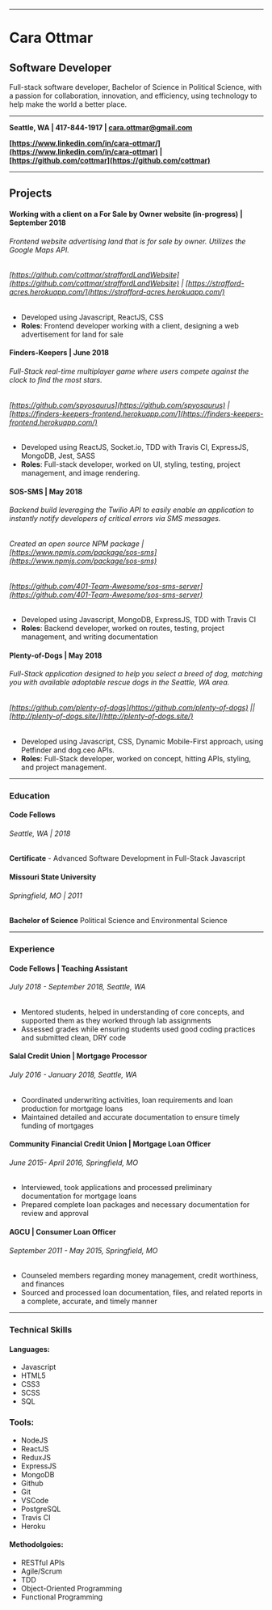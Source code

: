 *** 

# Cara Ottmar
## Software Developer
Full-stack software developer, Bachelor of Science in Political Science, with a passion for collaboration, innovation, and efficiency, using technology to help make the world a better place.

***

**Seattle, WA | 417-844-1917 | cara.ottmar@gmail.com**

**[https://www.linkedin.com/in/cara-ottmar/](https://www.linkedin.com/in/cara-ottmar) | [https://github.com/cottmar](https://github.com/cottmar)**

***

## Projects

#### Working with a client on a For Sale by Owner website (in-progress) | September 2018
###### Frontend website advertising land that is for sale by owner. Utilizes the Google Maps API.
###### [https://github.com/cottmar/straffordLandWebsite](https://github.com/cottmar/straffordLandWebsite) | [https://strafford-acres.herokuapp.com/](https://strafford-acres.herokuapp.com/)
* Developed using Javascript, ReactJS, CSS
* **Roles**: Frontend developer working with a client, designing a web advertisement for land for sale

#### Finders-Keepers | June 2018 
###### Full-Stack real-time multiplayer game where users compete against the clock to find the most stars. 
###### [https://github.com/spyosaurus](https://github.com/spyosaurus) | [https://finders-keepers-frontend.herokuapp.com/](https://finders-keepers-frontend.herokuapp.com/)
* Developed using ReactJS, Socket.io, TDD with Travis CI, ExpressJS, MongoDB, Jest, SASS
* **Roles**: Full-stack developer, worked on UI, styling, testing, project management, and image rendering. 

#### SOS-SMS | May 2018
###### Backend build leveraging the Twilio API to easily enable an application to instantly notify developers of critical errors via SMS messages. 
###### Created an open source NPM package | [https://www.npmjs.com/package/sos-sms](https://www.npmjs.com/package/sos-sms)
###### [https://github.com/401-Team-Awesome/sos-sms-server](https://github.com/401-Team-Awesome/sos-sms-server) 
* Developed using Javascript, MongoDB, ExpressJS, TDD with Travis CI
* **Roles**: Backend developer, worked on routes, testing, project management, and writing documentation 

#### Plenty-of-Dogs | May 2018
###### Full-Stack application designed to help you select a breed of dog, matching you with available adoptable rescue dogs in the Seattle, WA area. 
###### [https://github.com/plenty-of-dogs](https://github.com/plenty-of-dogs) || [http://plenty-of-dogs.site/](http://plenty-of-dogs.site/)
* Developed using Javascript, CSS, Dynamic Mobile-First approach, using Petfinder and dog.ceo APIs. 
* **Roles**: Full-Stack developer, worked on concept, hitting APIs, styling, and project management.

*** 

### Education

#### Code Fellows
###### Seattle, WA | 2018
**Certificate** - Advanced Software Development in Full-Stack Javascript

#### Missouri State University
###### Springfield, MO | 2011
**Bachelor of Science** Political Science and Environmental Science

***

### Experience
#### Code Fellows | Teaching Assistant
###### July 2018 - September 2018, Seattle, WA
* Mentored students, helped in understanding of core concepts, and supported them as they worked through lab assignments
* Assessed grades while ensuring students used good coding practices and submitted clean, DRY code

#### Salal Credit Union | Mortgage Processor
###### July  2016 - January 2018,  Seattle, WA
* Coordinated underwriting activities, loan requirements and loan production for mortgage loans
* Maintained detailed and accurate documentation to ensure timely funding of mortgages

#### Community Financial Credit Union | Mortgage Loan Officer
###### June 2015- April 2016, Springfield, MO
* Interviewed, took applications and processed preliminary documentation for mortgage loans
* Prepared complete loan packages and necessary documentation for review and approval 

#### AGCU | Consumer Loan Officer
###### September 2011 - May 2015,  Springfield, MO
* Counseled members regarding money management, credit worthiness, and finances
* Sourced  and processed loan documentation, files, and related reports in a complete, accurate, and timely manner

*** 

### Technical Skills

#### Languages:
* Javascript
* HTML5
* CSS3
* SCSS
* SQL

### Tools:
* NodeJS
* ReactJS
* ReduxJS
* ExpressJS
* MongoDB
* Github
* Git
* VSCode
* PostgreSQL
* Travis CI
* Heroku

#### Methodolgoies:
* RESTful APIs
* Agile/Scrum
* TDD
* Object-Oriented Programming
* Functional Programming